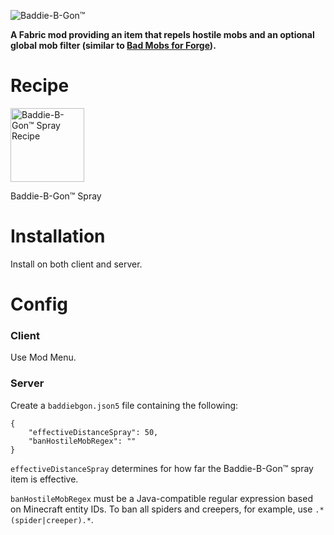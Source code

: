 ![Baddie-B-Gon™](https://user-images.githubusercontent.com/5335625/148668162-95c8bf1a-78a9-4dc8-ae04-b5dcfe73409a.png)

**A Fabric mod providing an item that repels hostile mobs and an optional global mob filter (similar to [Bad Mobs for Forge](https://www.curseforge.com/minecraft/mc-mods/bad-mobs)).**


# Recipe

<img width="118" alt="Baddie-B-Gon™ Spray Recipe" src="https://user-images.githubusercontent.com/5335625/148668124-70d261ea-4f9e-4b8d-87ed-2108d7c3aaca.png">

Baddie-B-Gon™ Spray


# Installation
Install on both client and server.


# Config
### Client
Use Mod Menu.

### Server
Create a `baddiebgon.json5` file containing the following:

```
{
    "effectiveDistanceSpray": 50,
    "banHostileMobRegex": ""
}
```

`effectiveDistanceSpray` determines for how far the Baddie-B-Gon™ spray item is effective.

`banHostileMobRegex` must be a Java-compatible regular expression based on Minecraft entity IDs. To ban all spiders and creepers, for example, use `.*(spider|creeper).*`.
